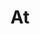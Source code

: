 ---
title: At
tags: ["at", "email", "communication", "symbol", "contact"]
icon: at
svg: '<svg xmlns="http://www.w3.org/2000/svg" width="24" height="24" fill="none" viewBox="0 0 24 24" stroke-width="1.5" stroke-linecap="round" stroke-linejoin="round" stroke="currentColor"><path d="M15.556 11.996V8.442m0 3.554c0-4.584-7.112-4.583-7.112 0 0 4.594 7.112 4.542 7.112 0Zm0 0c0 4.445 4.444 4.445 4.444 0A7.998 7.998 0 0 0 12 4c-4.418 0-8 3.58-8 7.996a7.998 7.998 0 0 0 8 7.996c1.489.075 3.5-.374 5.134-1.628"/></svg>'
---